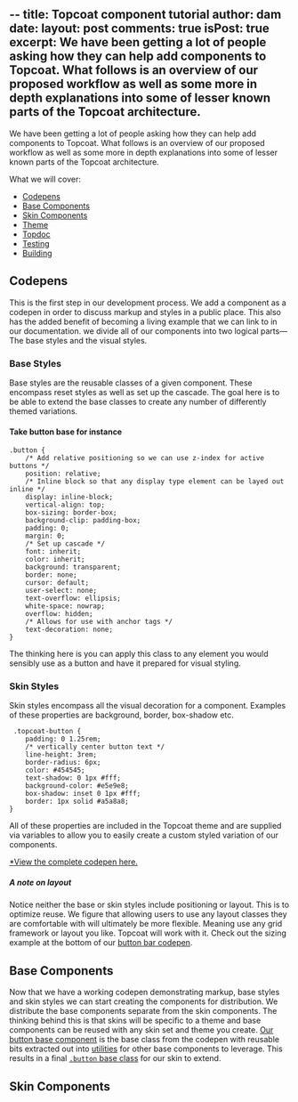 --
title:  Topcoat component tutorial
author: dam
date:
layout: post
comments: true
isPost: true
excerpt: We have been getting a lot of people asking how they can help add components to
Topcoat. What follows is an overview of our proposed workflow as well as some
more in depth explanations into some of lesser known parts of the Topcoat
architecture.
---

We have been getting a lot of people asking how they can help add components to
Topcoat. What follows is an overview of our proposed workflow as well as some
more in depth explanations into some of lesser known parts of the Topcoat
architecture.

What we will cover:

* [Codepens](#codepens)
* [Base Components](#base)
* [Skin Components](#skins)
* [Theme](#theme)
* [Topdoc](#topdoc)
* [Testing](#testing)
* [Building](#building)

## Codepens

This is the first step in our development process. We add a component as
a codepen in order to discuss markup and styles in a public place. This also
has the added benefit of becoming a living example that we can link to in our
documentation. we divide all of our components into two logical parts— The base
styles and the visual styles.

### Base Styles

Base styles are the reusable classes of a given component. These encompass
reset styles as well as set up the cascade. The goal here is to be able to
extend the base classes to create any number of differently themed variations.

#### Take button base for instance

    .button {
        /* Add relative positioning so we can use z-index for active buttons */
        position: relative;
        /* Inline block so that any display type element can be layed out inline */
        display: inline-block;
        vertical-align: top;
        box-sizing: border-box;
        background-clip: padding-box;
        padding: 0;
        margin: 0;
        /* Set up cascade */
        font: inherit;
        color: inherit;
        background: transparent;
        border: none;
        cursor: default;
        user-select: none;
        text-overflow: ellipsis;
        white-space: nowrap;
        overflow: hidden;
        /* Allows for use with anchor tags */
        text-decoration: none;
    }

The thinking here is you can apply this class to any element you would sensibly
use as a button and have it prepared for visual styling.

### Skin Styles

Skin styles encompass all the visual decoration for a component. Examples of
these properties are background, border, box-shadow etc.

     .topcoat-button {
        padding: 0 1.25rem;
        /* vertically center button text */
        line-height: 3rem;
        border-radius: 6px;
        color: #454545;
        text-shadow: 0 1px #fff;
        background-color: #e5e9e8;
        box-shadow: inset 0 1px #fff;
        border: 1px solid #a5a8a8;
    }

All of these properties are included in the Topcoat theme and are supplied via
variables to allow you to easily create a custom styled variation of our components.

[*View the complete codepen here.](http://codepen.io/Topcoat/pen/DpKtf)

##### A note on layout

Notice neither the base or skin styles include positioning or layout.
This is to optimize reuse. We figure that allowing users to use any layout classes
they are comfortable with will ultimately be more flexible. Meaning use any
grid framework or layout you like. Topcoat will work with it.
Check out the sizing example at the bottom of our [button bar
codepen](http://codepen.io/Topcoat/pen/kdKyg).

## Base Components

Now that we have a working codepen demonstrating markup, base styles and skin
styles we can start creating the components for distribution. We distribute the
base components separate from the skin components. The thinking behind this is
that skins will be specific to a theme and base components can be reused with
any skin set and theme you create. [Our button base component](https://github.com/topcoat/button-base/blob/master/src/button.styl) is the base class from
the codepen with reusable bits extracted out into [utilities](https://github.com/topcoat/utils/blob/master/src/mixins/utils.styl) for other base components to leverage. This results in a final [`.button` base class](https://github.com/topcoat/button-base/blob/master/css/button.css) for our skin to extend.

## Skin Components


